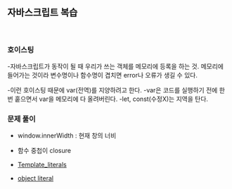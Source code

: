 ## 자바스크립트 복습

<br>

### 호이스팅

-자바스크립트가 동작이 될 때 우리가 쓰는 객체를 메모리에 등록을 하는 것. 메모리에 들어가는 것이라 변수명이나 함수명이 겹치면 error나 오류가 생길 수 있다.

-이런 호이스팅 때문에 var(전역)를 지양하려고 한다.
-var은 코드를 실행하기 전에 한번 훝으면서 var을 메모리에 다 올려버린다.
-let, const(수정X)는 지역을 탄다.

### 문제 풀이

* window.innerWidth : 현재 창의 너비
* 함수 중첩이 closure

* [Template_literals](https://developer.mozilla.org/ko/docs/Web/JavaScript/Reference/Template_literals)

* [object literal](https://velog.io/@janghyoin/Replacing-switch-statements-with-Object-literals)

